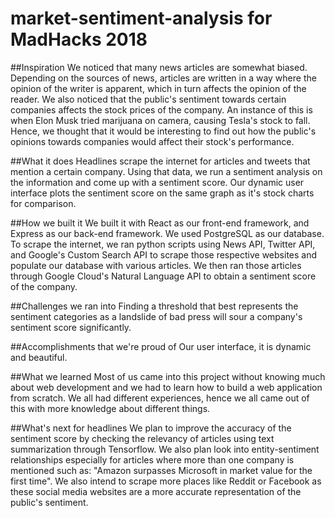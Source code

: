 # market-sentiment-analysis for MadHacks 2018

##Inspiration
We noticed that many news articles are somewhat biased. Depending on the sources of news, articles are written in a way where the opinion of the writer is apparent, which in turn affects the opinion of the reader. We also noticed that the public's sentiment towards certain companies affects the stock prices of the company. An instance of this is when Elon Musk tried marijuana on camera, causing Tesla's stock to fall. Hence, we thought that it would be interesting to find out how the public's opinions towards companies would affect their stock's performance.

##What it does
Headlines scrape the internet for articles and tweets that mention a certain company. Using that data, we run a sentiment analysis on the information and come up with a sentiment score. Our dynamic user interface plots the sentiment score on the same graph as it's stock charts for comparison.

##How we built it
We built it with React as our front-end framework, and Express as our back-end framework. We used PostgreSQL as our database. To scrape the internet, we ran python scripts using News API, Twitter API, and Google's Custom Search API to scrape those respective websites and populate our database with various articles. We then ran those articles through Google Cloud's Natural Language API to obtain a sentiment score of the company.

##Challenges we ran into
Finding a threshold that best represents the sentiment categories as a landslide of bad press will sour a company's sentiment score significantly.

##Accomplishments that we're proud of
Our user interface, it is dynamic and beautiful.

##What we learned
Most of us came into this project without knowing much about web development and we had to learn how to build a web application from scratch. We all had different experiences, hence we all came out of this with more knowledge about different things.

##What's next for headlines
We plan to improve the accuracy of the sentiment score by checking the relevancy of articles using text summarization through Tensorflow. We also plan look into entity-sentiment relationships especially for articles where more than one company is mentioned such as: "Amazon surpasses Microsoft in market value for the first time". We also intend to scrape more places like Reddit or Facebook as these social media websites are a more accurate representation of the public's sentiment.

